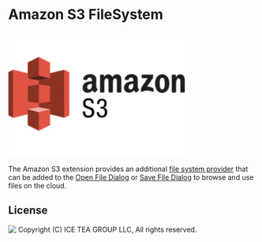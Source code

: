Amazon S3 FileSystem
====

<img src="../Support/Images/AmazonS3.png" width="358" height="252">

The Amazon S3 extension provides an additional [file system provider](https://wisej.com/docs/html/T_Wisej_Core_IFileSystemProvider.htm) that can be added to the [Open File Dialog](https://wisej.com/docs/html/T_Wisej_Web_OpenFileDialog.htm) or [Save File Dialog](https://wisej.com/docs/html/T_Wisej_Web_SaveFileDialog.htm) to browse and use files on the cloud.

License
-------
<img src="http://iceteagroup.com/wp-content/uploads/2017/01/Square-64x64-trasp.png" height="20" align="top"> Copyright (C) ICE TEA GROUP LLC, All rights reserved.
